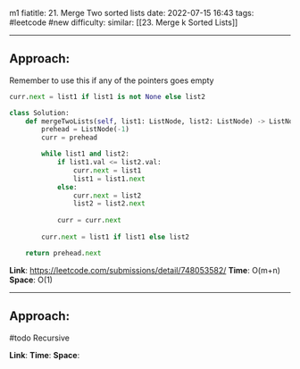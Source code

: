 m1 fiatitle: 21. Merge Two sorted lists
date: 2022-07-15 16:43
tags: #leetcode #new
difficulty:
similar: [[23. Merge k Sorted Lists]]

---
## Approach:
Remember to use this if any of the pointers goes empty
```python
curr.next = list1 if list1 is not None else list2
```

```python
class Solution:
	def mergeTwoLists(self, list1: ListNode, list2: ListNode) -> ListNode:
		prehead = ListNode(-1)
		curr = prehead

		while list1 and list2:
			if list1.val <= list2.val:
				curr.next = list1
				list1 = list1.next
			else:
				curr.next = list2
				list2 = list2.next
		
			curr = curr.next
	
		curr.next = list1 if list1 else list2

	return prehead.next
```


**Link**: https://leetcode.com/submissions/detail/748053582/
**Time**: O(m+n)
**Space**: O(1)

---
## Approach:
#todo Recursive

**Link**: 
**Time**:
**Space**: